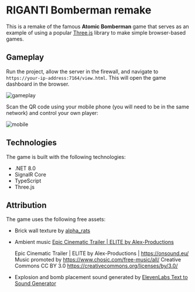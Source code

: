 # RIGANTI Bomberman remake

This is a remake of the famous **Atomic Bomberman** game that serves as an example of using a popular [Three.js](https://threejs.org/) library
to make simple browser-based games. 

## Gameplay

Run the project, allow the server in the firewall, and navigate to `https://your-ip-address:7164/view.html`.
This will open the game dashboard in the browser.

![gameplay](https://github.com/user-attachments/assets/ebdda899-9b9c-4531-9d5e-2e37e74d526e)

Scan the QR code using your mobile phone (you will need to be in the same network) and control your own player:

![mobile](https://github.com/user-attachments/assets/970387de-caf0-4171-9943-98d5c477f6e2)

## Technologies

The game is built with the following technologies:

* .NET 8.0
* SignalR Core
* TypeScript
* Three.js

## Attribution 

The game uses the following free assets:

* Brick wall texture by [alpha_rats](https://opengameart.org/content/bricks-tiled-texture-64x64)

* Ambient music [Epic Cinematic Trailer | ELITE by Alex-Productions](https://www.chosic.com/download-audio/31970/)

	Epic Cinematic Trailer | ELITE by Alex-Productions | https://onsound.eu/
	Music promoted by https://www.chosic.com/free-music/all/
	Creative Commons CC BY 3.0
	https://creativecommons.org/licenses/by/3.0/
	
* Explosion and bomb placement sound generated by [ElevenLabs Text to Sound Generator](https://elevenlabs.io)
